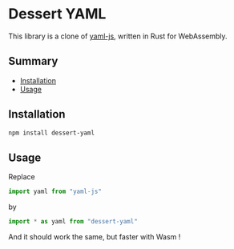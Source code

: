 Dessert YAML
============

This library is a clone of [yaml-js], written in Rust for WebAssembly.

[yaml-js]: https://www.npmjs.com/package/yaml-js

## Summary
* [Installation](#installation)
* [Usage](#usage)


## Installation
```sh
npm install dessert-yaml
```


## Usage
Replace 
```javascript
import yaml from "yaml-js"
```
by
```javascript
import * as yaml from "dessert-yaml"
```
And it should work the same, but faster with Wasm !
